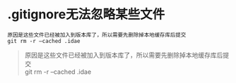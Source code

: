 # .gitignore无法忽略某些文件
```
原因是这些文件已经被加入到版本库了，所以需要先删除掉本地缓存库后提交  
git rm -r –cached .idae
```

>原因是这些文件已经被加入到版本库了，所以需要先删除掉本地缓存库后提交  
git rm -r –cached .idae